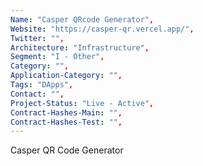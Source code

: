 ```yaml
--- 
Name: "Casper QRcode Generator", 
Website: "https://casper-qr.vercel.app/", 
Twitter: "", 
Architecture: "Infrastructure",
Segment: "I - Other",
Category: "",
Application-Category: "",
Tags: "DApps",
Contact: "",
Project-Status: "Live - Active",
Contract-Hashes-Main: "",
Contract-Hashes-Test: "",
--- 
```

<!--lang:en--> 
Casper QR Code Generator
<!--lang:es--] 
Generador de código QR Casper
<!--lang:de--] 
Casper QR-Code-Generator
<!--lang:fr--] 
Générateur de code QR Casper
<!--lang:pl--] 
Generator kodów QR Casper
<!--lang:uk--] 
Генератор QR-коду Casper
[!--lang:*--> 
